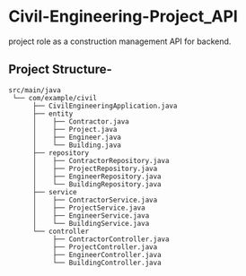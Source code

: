 # Civil-Engineering-Project_API
project role as a construction management API for backend.



## **Project Structure-**

    src/main/java
     └── com/example/civil
          ├── CivilEngineeringApplication.java
          ├── entity
          │    ├── Contractor.java
          │    ├── Project.java
          │    ├── Engineer.java
          │    └── Building.java
          ├── repository
          │    ├── ContractorRepository.java
          │    ├── ProjectRepository.java
          │    ├── EngineerRepository.java
          │    └── BuildingRepository.java
          ├── service
          │    ├── ContractorService.java
          │    ├── ProjectService.java
          │    ├── EngineerService.java
          │    └── BuildingService.java
          └── controller
               ├── ContractorController.java
               ├── ProjectController.java
               ├── EngineerController.java
               └── BuildingController.java
